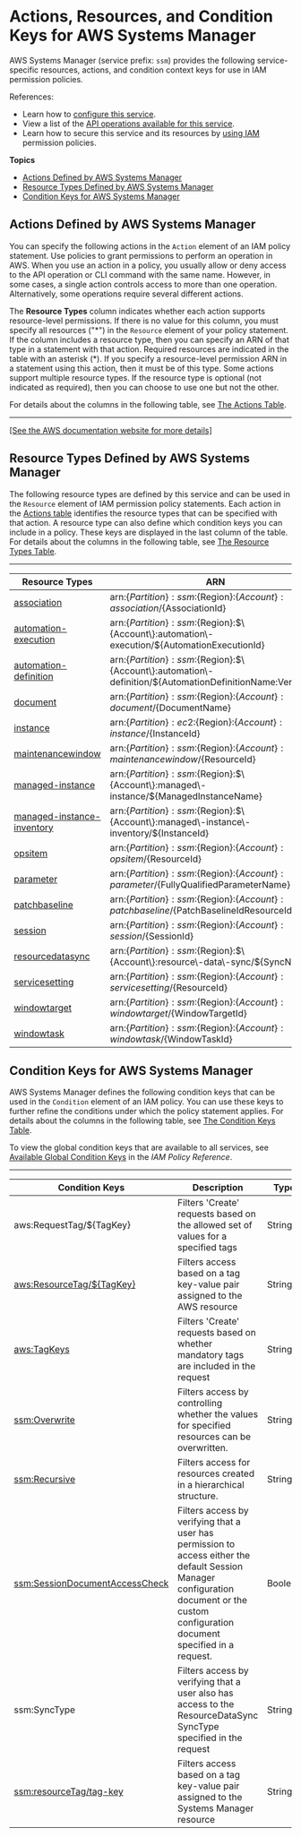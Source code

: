 # Actions, Resources, and Condition Keys for AWS Systems Manager<a name="list_awssystemsmanager"></a>

AWS Systems Manager \(service prefix: `ssm`\) provides the following service\-specific resources, actions, and condition context keys for use in IAM permission policies\.

References:
+ Learn how to [configure this service](https://docs.aws.amazon.com/systems-manager/latest/userguide/what-is-systems-manager.html)\.
+ View a list of the [API operations available for this service](https://docs.aws.amazon.com/systems-manager/latest/APIReference/Welcome.html)\.
+ Learn how to secure this service and its resources by [using IAM](https://docs.aws.amazon.com/systems-manager/latest/userguide/auth-and-access-control.html) permission policies\.

**Topics**
+ [Actions Defined by AWS Systems Manager](#awssystemsmanager-actions-as-permissions)
+ [Resource Types Defined by AWS Systems Manager](#awssystemsmanager-resources-for-iam-policies)
+ [Condition Keys for AWS Systems Manager](#awssystemsmanager-policy-keys)

## Actions Defined by AWS Systems Manager<a name="awssystemsmanager-actions-as-permissions"></a>

You can specify the following actions in the `Action` element of an IAM policy statement\. Use policies to grant permissions to perform an operation in AWS\. When you use an action in a policy, you usually allow or deny access to the API operation or CLI command with the same name\. However, in some cases, a single action controls access to more than one operation\. Alternatively, some operations require several different actions\.

The **Resource Types** column indicates whether each action supports resource\-level permissions\. If there is no value for this column, you must specify all resources \("\*"\) in the `Resource` element of your policy statement\. If the column includes a resource type, then you can specify an ARN of that type in a statement with that action\. Required resources are indicated in the table with an asterisk \(\*\)\. If you specify a resource\-level permission ARN in a statement using this action, then it must be of this type\. Some actions support multiple resource types\. If the resource type is optional \(not indicated as required\), then you can choose to use one but not the other\.

For details about the columns in the following table, see [The Actions Table](reference_policies_actions-resources-contextkeys.md#actions_table)\.


****  
[\[See the AWS documentation website for more details\]](http://docs.aws.amazon.com/IAM/latest/UserGuide/list_awssystemsmanager.html)

## Resource Types Defined by AWS Systems Manager<a name="awssystemsmanager-resources-for-iam-policies"></a>

The following resource types are defined by this service and can be used in the `Resource` element of IAM permission policy statements\. Each action in the [Actions table](#awssystemsmanager-actions-as-permissions) identifies the resource types that can be specified with that action\. A resource type can also define which condition keys you can include in a policy\. These keys are displayed in the last column of the table\. For details about the columns in the following table, see [The Resource Types Table](reference_policies_actions-resources-contextkeys.md#resources_table)\.


****  

| Resource Types | ARN | Condition Keys | 
| --- | --- | --- | 
|   [ association ](https://docs.aws.amazon.com/systems-manager/latest/userguide/systems-manager-associations.html)  |  arn:$\{Partition\}:ssm:$\{Region\}:$\{Account\}:association/$\{AssociationId\}  |  | 
|   [ automation\-execution ](https://docs.aws.amazon.com/systems-manager/latest/userguide/automation-working.html)  |  arn:$\{Partition\}:ssm:$\{Region\}:$\{Account\}:automation\-execution/$\{AutomationExecutionId\}  |  | 
|   [ automation\-definition ](https://docs.aws.amazon.com/systems-manager/latest/userguide/automation-documents.html)  |  arn:$\{Partition\}:ssm:$\{Region\}:$\{Account\}:automation\-definition/$\{AutomationDefinitionName:VersionId\}  |  | 
|   [ document ](https://docs.aws.amazon.com/systems-manager/latest/userguide/sysman-ssm-docs.html)  |  arn:$\{Partition\}:ssm:$\{Region\}:$\{Account\}:document/$\{DocumentName\}  |   [ aws:ResourceTag/$\{TagKey\} ](#awssystemsmanager-aws_ResourceTag___TagKey_)   [ ssm:resourceTag/tag\-key ](#awssystemsmanager-ssm_resourceTag_tag-key)   | 
|   [ instance ](https://docs.aws.amazon.com/systems-manager/latest/userguide/iam-policy-structure.html#EC2_ARN_Format)  |  arn:$\{Partition\}:ec2:$\{Region\}:$\{Account\}:instance/$\{InstanceId\}  |   [ aws:ResourceTag/$\{TagKey\} ](#awssystemsmanager-aws_ResourceTag___TagKey_)   [ ssm:resourceTag/tag\-key ](#awssystemsmanager-ssm_resourceTag_tag-key)   | 
|   [ maintenancewindow ](https://docs.aws.amazon.com/systems-manager/latest/userguide/systems-manager-maintenance.html)  |  arn:$\{Partition\}:ssm:$\{Region\}:$\{Account\}:maintenancewindow/$\{ResourceId\}  |   [ aws:ResourceTag/$\{TagKey\} ](#awssystemsmanager-aws_ResourceTag___TagKey_)   [ ssm:resourceTag/tag\-key ](#awssystemsmanager-ssm_resourceTag_tag-key)   | 
|   [ managed\-instance ](https://docs.aws.amazon.com/systems-manager/latest/userguide/what-is-systems-manager.html)  |  arn:$\{Partition\}:ssm:$\{Region\}:$\{Account\}:managed\-instance/$\{ManagedInstanceName\}  |   [ aws:ResourceTag/$\{TagKey\} ](#awssystemsmanager-aws_ResourceTag___TagKey_)   [ ssm:resourceTag/tag\-key ](#awssystemsmanager-ssm_resourceTag_tag-key)   | 
|   [ managed\-instance\-inventory ](https://docs.aws.amazon.com/systems-manager/latest/userguide/sysman-inventory-configuring.html)  |  arn:$\{Partition\}:ssm:$\{Region\}:$\{Account\}:managed\-instance\-inventory/$\{InstanceId\}  |  | 
|   [ opsitem ](https://docs.aws.amazon.com/systems-manager/latest/userguide/OpsCenter-working-with-OpsItems.html)  |  arn:$\{Partition\}:ssm:$\{Region\}:$\{Account\}:opsitem/$\{ResourceId\}  |  | 
|   [ parameter ](https://docs.aws.amazon.com/systems-manager/latest/userguide/systems-manager-parameter-store.html)  |  arn:$\{Partition\}:ssm:$\{Region\}:$\{Account\}:parameter/$\{FullyQualifiedParameterName\}  |   [ aws:ResourceTag/$\{TagKey\} ](#awssystemsmanager-aws_ResourceTag___TagKey_)   [ ssm:resourceTag/tag\-key ](#awssystemsmanager-ssm_resourceTag_tag-key)   | 
|   [ patchbaseline ](https://docs.aws.amazon.com/systems-manager/latest/userguide/systems-manager-patch.html)  |  arn:$\{Partition\}:ssm:$\{Region\}:$\{Account\}:patchbaseline/$\{PatchBaselineIdResourceId\}  |   [ aws:ResourceTag/$\{TagKey\} ](#awssystemsmanager-aws_ResourceTag___TagKey_)   [ ssm:resourceTag/tag\-key ](#awssystemsmanager-ssm_resourceTag_tag-key)   | 
|   [ session ](https://docs.aws.amazon.com/systems-manager/latest/userguide/session-manager.html)  |  arn:$\{Partition\}:ssm:$\{Region\}:$\{Account\}:session/$\{SessionId\}  |  | 
|   [ resourcedatasync ](https://docs.aws.amazon.com/systems-manager/latest/userguide/sysman-inventory-datasync.html)  |  arn:$\{Partition\}:ssm:$\{Region\}:$\{Account\}:resource\-data\-sync/$\{SyncName\}  |  | 
|   [ servicesetting ](https://docs.aws.amazon.com/systems-manager/latest/userguide/API_ServiceSetting.html)  |  arn:$\{Partition\}:ssm:$\{Region\}:$\{Account\}:servicesetting/$\{ResourceId\}  |  | 
|   [ windowtarget ](https://docs.aws.amazon.com/systems-manager/latest/userguide/sysman-maintenance-assign-targets.html)  |  arn:$\{Partition\}:ssm:$\{Region\}:$\{Account\}:windowtarget/$\{WindowTargetId\}  |  | 
|   [ windowtask ](https://docs.aws.amazon.com/systems-manager/latest/userguide/sysman-maintenance-assign-tasks.html)  |  arn:$\{Partition\}:ssm:$\{Region\}:$\{Account\}:windowtask/$\{WindowTaskId\}  |  | 

## Condition Keys for AWS Systems Manager<a name="awssystemsmanager-policy-keys"></a>

AWS Systems Manager defines the following condition keys that can be used in the `Condition` element of an IAM policy\. You can use these keys to further refine the conditions under which the policy statement applies\. For details about the columns in the following table, see [The Condition Keys Table](reference_policies_actions-resources-contextkeys.md#context_keys_table)\.

To view the global condition keys that are available to all services, see [Available Global Condition Keys](reference_policies_condition-keys.html#AvailableKeys) in the *IAM Policy Reference*\.


****  

| Condition Keys | Description | Type | 
| --- | --- | --- | 
|   aws:RequestTag/$\{TagKey\}  | Filters 'Create' requests based on the allowed set of values for a specified tags | String | 
|   [ aws:ResourceTag/$\{TagKey\} ](https://docs.aws.amazon.com/systems-manager/latest/userguide/auth-and-access-control-iam-access-control-identity-based.html#policy-conditions)  | Filters access based on a tag key\-value pair assigned to the AWS resource | String | 
|   [ aws:TagKeys ](https://docs.aws.amazon.com/systems-manager/latest/userguide/auth-and-access-control-iam-access-control-identity-based.html#policy-conditions)  | Filters 'Create' requests based on whether mandatory tags are included in the request | String | 
|   [ ssm:Overwrite ](https://docs.aws.amazon.com/systems-manager/latest/userguide/auth-and-access-control-iam-access-control-identity-based.html#policy-conditions)  | Filters access by controlling whether the values for specified resources can be overwritten\. | String | 
|   [ ssm:Recursive ](https://docs.aws.amazon.com/systems-manager/latest/userguide/auth-and-access-control-iam-access-control-identity-based.html#policy-conditions)  | Filters access for resources created in a hierarchical structure\. | String | 
|   [ ssm:SessionDocumentAccessCheck ](https://docs.aws.amazon.com/systems-manager/latest/userguide/getting-started-sessiondocumentaccesscheck.html)  | Filters access by verifying that a user has permission to access either the default Session Manager configuration document or the custom configuration document specified in a request\. | Boolean | 
|   ssm:SyncType  | Filters access by verifying that a user also has access to the ResourceDataSync SyncType specified in the request | String | 
|   [ ssm:resourceTag/tag\-key ](https://docs.aws.amazon.com/systems-manager/latest/userguide/auth-and-access-control-iam-access-control-identity-based.html#policy-conditions)  | Filters access based on a tag key\-value pair assigned to the Systems Manager resource | String | 